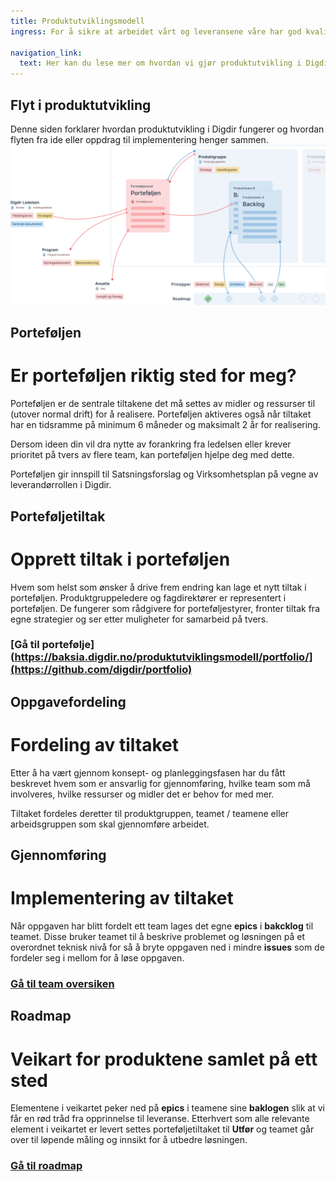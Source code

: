 ```yaml
---
title: Produktutviklingsmodell
ingress: For å sikre at arbeidet vårt og leveransene våre har god kvalitet, jobber teamene etter definerte rammeverk og metodikker.  Teamene jobber systematisk og selvstendig, og leverer med ulik hyppighet. Vi sikrer at vi er forutsigbare og konsekvente ved å ha noen felles rammer for måten vi jobber på.

navigation_link:
  text: Her kan du lese mer om hvordan vi gjør produktutvikling i Digdir
---
```


## Flyt i produktutvikling
Denne siden forklarer hvordan produktutvikling i Digdir fungerer og hvordan flyten fra ide eller oppdrag til implementering henger sammen.
![](pom-flow-map.svg)
## Porteføljen
# Er porteføljen riktig sted for meg?
Porteføljen er de sentrale tiltakene det må settes av midler og ressurser til (utover normal drift) for å realisere. Porteføljen aktiveres også når tiltaket har en tidsramme på minimum 6 måneder og maksimalt 2 år for realisering.

Dersom ideen din vil dra nytte av forankring fra ledelsen eller krever prioritet på tvers av flere team, kan porteføljen hjelpe deg med dette.

Porteføljen gir innspill til Satsningsforslag og Virksomhetsplan på vegne av leverandørrollen i Digdir.

## Porteføljetiltak
# Opprett tiltak i porteføljen
Hvem som helst som ønsker å drive frem endring kan lage et nytt tiltak i porteføljen.
Produktgruppeledere og fagdirektører er representert i porteføljen. De fungerer som rådgivere for porteføljestyrer, fronter tiltak fra egne strategier og ser etter muligheter for samarbeid på tvers.

### [Gå til portefølje](https://baksia.digdir.no/produktutviklingsmodell/portfolio/](https://github.com/digdir/portfolio)

## Oppgavefordeling
# Fordeling av tiltaket
Etter å ha vært gjennom konsept- og planleggingsfasen har du fått beskrevet hvem som er ansvarlig for gjennomføring, hvilke team som må involveres, hvilke ressurser og midler det er behov for med mer.

Tiltaket fordeles deretter til produktgruppen, teamet / teamene eller arbeidsgruppen som skal gjennomføre arbeidet.

## Gjennomføring
# Implementering av tiltaket
Når oppgaven har blitt fordelt ett team lages det egne **epics**  i **bakcklog** til teamet. Disse bruker teamet til å beskrive problemet og løsningen på et overordnet teknisk nivå for så å bryte oppgaven ned i mindre **issues** som de fordeler seg i mellom for å løse oppgaven.

### [Gå til team oversiken](https://baksia.digdir.no/teams/)

## Roadmap
# Veikart for produktene samlet på ett sted
Elementene i veikartet peker ned på **epics** i teamene sine **baklogen** slik at vi får en rød tråd fra opprinnelse til leveranse. Etterhvert som alle relevante element i veikartet er levert settes porteføljetiltaket til **Utfør** og teamet går over til løpende måling og innsikt for å utbedre løsningen.

### [Gå til roadmap](https://github.com/orgs/digdir/projects/8)
